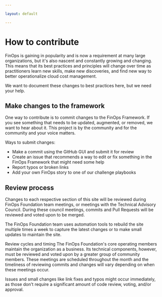 ```yaml
---

layout: default

---
```


# How to contribute
FinOps is gaining in popularity and is now a requirement at many large organizations, but it's also nascent and constantly growing and changing. This means that its best practices and principles will change over time as practitioners learn new skills, make new discoveries, and find new way to better operationalize cloud cost management.

We want to document these changes to best practices here, but we need your help.

## Make changes to the framework
One way to contribute is to commit changes to the FinOps Framework. If you see something that needs to be updated, augmented, or removed, we want to hear about it. This project is by the community and for the community and your voice matters.

Ways to submit changes:
* Make a commit using the GitHub GUI and submit it for review
* Create an issue that recommends a way to edit or fix something in the FinOps Framework that might need some help
* Report typos or broken links
* Add your own FinOps story to one of our challenge playbooks

## Review process

Changes to each respective section of this site will be reviewed during FinOps Foundation team meetings, or meetings with the Technical Advisory Council. During these council meetings, commits and Pull Requests will be reviewed and voted upon to be merged.

The FinOps Foundation team uses automation tools to rebuild the site multiple times a week to capture the latest changes or to make small updates to maintain the site.

Review cycles and timing
The FinOps Foundation's core operating members maintain the organization as a business. Its technical components, however, must be reviewed and voted upon by a greater group of community members. These meetings are scheduled throughout the month and the timeliness of reviewing commits and changes will vary depending on when these meetings occur.

Issues and small changes like link fixes and typos might occur immediately, as those don't require a significant amount of code review, voting, and/or approval.
